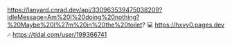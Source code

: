 https://lanyard.cnrad.dev/api/330963539475038209?idleMessage=Am%20I%20doing%20nothing?%20Maybe%20I%27m%20in%20the%20toilet?
💻 https://hxvy0.pages.dev
🎶 https://tidal.com/user/199366741
